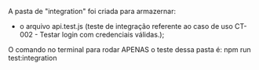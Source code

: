 A pasta de "integration" foi criada para armazernar:

- o arquivo api.test.js (teste de integração referente ao caso de uso CT-002 - Testar login com credenciais válidas.);

O comando no terminal para rodar APENAS o teste dessa pasta é: npm run test:integration